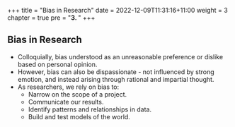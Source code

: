 +++
title = "Bias in Research"
date = 2022-12-09T11:31:16+11:00
weight = 3
chapter = true
pre = "<b>3. </b>"
+++

## Bias in Research

* Colloquially, bias understood as an unreasonable preference or dislike based on personal opinion.
* However, bias can also be dispassionate - not influenced by strong emotion, and instead arising through rational and impartial thought.
* As researchers, we rely on bias to:
	- Narrow on the scope of a project.
	- Communicate our results.
	- Identify patterns and relationships in data.
	- Build and test models of the world.
